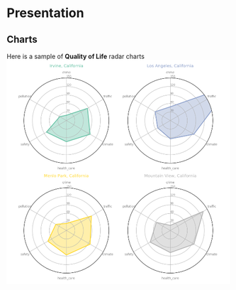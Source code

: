 # Presentation

## Charts
Here is a sample of __Quality of Life__ radar charts
![radar chart](./charts/radar/test_img.png)